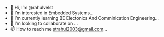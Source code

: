 - 👋 Hi, I’m @rahulvelst
- 👀 I’m interested in Embedded Systems...
- 🌱 I’m currently learning BE Electonics And Comminication Engineering...
- 💞️ I’m looking to collaborate on ...
- 📫 How to reach me strahul2003@gmail.com...

<!---
rahulvelst/rahulvelst is a ✨ special ✨ repository because its `README.md` (this file) appears on your GitHub profile.
You can click the Preview link to take a look at your changes.
--->
